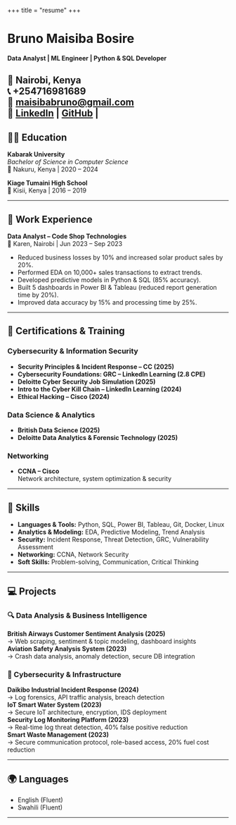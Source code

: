 +++
title = "resume"
+++
# Bruno Maisiba Bosire

**Data Analyst | ML Engineer | Python & SQL Developer**

📍 Nairobi, Kenya  
📞 +254716981689  
📧 maisibabruno@gmail.com  
🔗 [LinkedIn](https://www.linkedin.com/in/brunomaisiba) | [GitHub](https://github.com/codac-black) |
---

## 👨‍🎓 Education

**Kabarak University**  
_Bachelor of Science in Computer Science_  
📍 Nakuru, Kenya | 2020 – 2024

**Kiage Tumaini High School**  
📍 Kisii, Kenya | 2016 – 2019

---

## 💼 Work Experience

**Data Analyst – Code Shop Technologies**  
📍 Karen, Nairobi | Jun 2023 – Sep 2023  
- Reduced business losses by 10% and increased solar product sales by 20%.
- Performed EDA on 10,000+ sales transactions to extract trends.
- Developed predictive models in Python & SQL (85% accuracy).
- Built 5 dashboards in Power BI & Tableau (reduced report generation time by 20%).
- Improved data accuracy by 15% and processing time by 25%.

---

## 📜 Certifications & Training

### Cybersecurity & Information Security
- **Security Principles & Incident Response – CC (2025)**  
- **Cybersecurity Foundations: GRC – LinkedIn Learning (2.8 CPE)**  
- **Deloitte Cyber Security Job Simulation (2025)**  
- **Intro to the Cyber Kill Chain – LinkedIn Learning (2024)**  
- **Ethical Hacking – Cisco (2024)**  

### Data Science & Analytics
- **British Data Science (2025)**  
- **Deloitte Data Analytics & Forensic Technology (2025)**  

### Networking
- **CCNA – Cisco**  
  Network architecture, system optimization & security

---

## 🧠 Skills

- **Languages & Tools:** Python, SQL, Power BI, Tableau, Git, Docker, Linux
- **Analytics & Modeling:** EDA, Predictive Modeling, Trend Analysis
- **Security:** Incident Response, Threat Detection, GRC, Vulnerability Assessment
- **Networking:** CCNA, Network Security
- **Soft Skills:** Problem-solving, Communication, Critical Thinking

---

## 💻 Projects

### 🔍 Data Analysis & Business Intelligence
**British Airways Customer Sentiment Analysis (2025)**  
→ Web scraping, sentiment & topic modeling, dashboard insights  
**Aviation Safety Analysis System (2023)**  
→ Crash data analysis, anomaly detection, secure DB integration

### 🔐 Cybersecurity & Infrastructure
**Daikibo Industrial Incident Response (2024)**  
→ Log forensics, API traffic analysis, breach detection  
**IoT Smart Water System (2023)**  
→ Secure IoT architecture, encryption, IDS deployment  
**Security Log Monitoring Platform (2023)**  
→ Real-time log threat detection, 40% false positive reduction  
**Smart Waste Management (2023)**  
→ Secure communication protocol, role-based access, 20% fuel cost reduction

---

## 🌍 Languages

- English (Fluent)  
- Swahili (Fluent)

---
